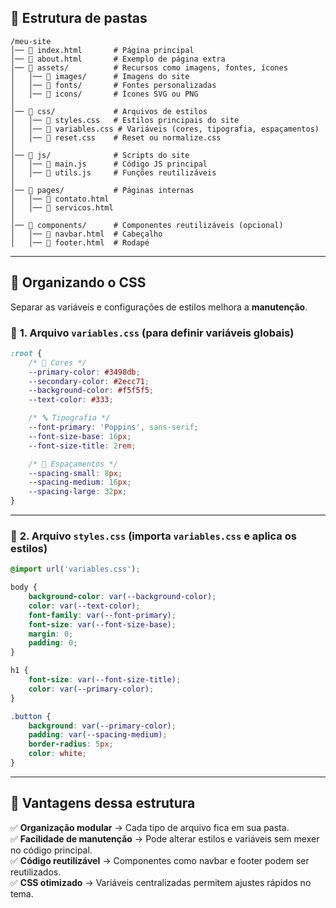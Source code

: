 ## 📂 **Estrutura de pastas**
```
/meu-site
│── 📄 index.html       # Página principal
│── 📄 about.html       # Exemplo de página extra
│── 📂 assets/          # Recursos como imagens, fontes, ícones
│   │── 📂 images/      # Imagens do site
│   │── 📂 fonts/       # Fontes personalizadas
│   │── 📂 icons/       # Ícones SVG ou PNG
│
│── 📂 css/             # Arquivos de estilos
│   │── 📄 styles.css   # Estilos principais do site
│   │── 📄 variables.css # Variáveis (cores, tipografia, espaçamentos)
│   │── 📄 reset.css    # Reset ou normalize.css
│
│── 📂 js/              # Scripts do site
│   │── 📄 main.js      # Código JS principal
│   │── 📄 utils.js     # Funções reutilizáveis
│
│── 📂 pages/           # Páginas internas
│   │── 📄 contato.html
│   │── 📄 servicos.html
│
│── 📂 components/      # Componentes reutilizáveis (opcional)
│   │── 📄 navbar.html  # Cabeçalho
│   │── 📄 footer.html  # Rodapé
```

---

## 🎨 **Organizando o CSS**
Separar as variáveis e configurações de estilos melhora a **manutenção**.  

### 📌 **1. Arquivo `variables.css`** (para definir variáveis globais)
```css
:root {
    /* 🎨 Cores */
    --primary-color: #3498db;
    --secondary-color: #2ecc71;
    --background-color: #f5f5f5;
    --text-color: #333;

    /* 🔤 Tipografia */
    --font-primary: 'Poppins', sans-serif;
    --font-size-base: 16px;
    --font-size-title: 2rem;

    /* 📏 Espaçamentos */
    --spacing-small: 8px;
    --spacing-medium: 16px;
    --spacing-large: 32px;
}
```

---

### 📌 **2. Arquivo `styles.css`** (importa `variables.css` e aplica os estilos)
```css
@import url('variables.css');

body {
    background-color: var(--background-color);
    color: var(--text-color);
    font-family: var(--font-primary);
    font-size: var(--font-size-base);
    margin: 0;
    padding: 0;
}

h1 {
    font-size: var(--font-size-title);
    color: var(--primary-color);
}

.button {
    background: var(--primary-color);
    padding: var(--spacing-medium);
    border-radius: 5px;
    color: white;
}
```

---

## 🚀 **Vantagens dessa estrutura**
✅ **Organização modular** → Cada tipo de arquivo fica em sua pasta.  
✅ **Facilidade de manutenção** → Pode alterar estilos e variáveis sem mexer no código principal.  
✅ **Código reutilizável** → Componentes como navbar e footer podem ser reutilizados.  
✅ **CSS otimizado** → Variáveis centralizadas permitem ajustes rápidos no tema.  


